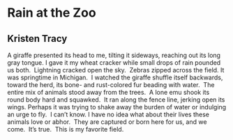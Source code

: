 # Rain at the Zoo
## Kristen Tracy
A giraffe presented its head to me, tilting it
sideways, reaching out its long gray tongue.
I gave it my wheat cracker while small drops
of rain pounded us both.  Lightning cracked open
the sky.  Zebras zipped across the field.
It was springtime in Michigan.  I watched
the giraffe shuffle itself backwards, toward
the herd, its bone- and rust-colored fur beading
with water.  The entire mix of animals stood
away from the trees.  A lone emu shook
its round body hard and squawked.  It ran
along the fence line, jerking open its wings.
Perhaps it was trying to shake away the burden
of water or indulging an urge to fly.  I can’t know.
I have no idea what about their lives these animals
love or abhor.  They are captured or born here for us,
and we come.  It’s true.  This is my favorite field.